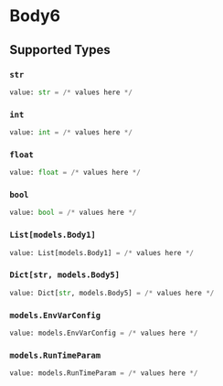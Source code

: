 # Body6


## Supported Types

### `str`

```python
value: str = /* values here */
```

### `int`

```python
value: int = /* values here */
```

### `float`

```python
value: float = /* values here */
```

### `bool`

```python
value: bool = /* values here */
```

### `List[models.Body1]`

```python
value: List[models.Body1] = /* values here */
```

### `Dict[str, models.Body5]`

```python
value: Dict[str, models.Body5] = /* values here */
```

### `models.EnvVarConfig`

```python
value: models.EnvVarConfig = /* values here */
```

### `models.RunTimeParam`

```python
value: models.RunTimeParam = /* values here */
```

